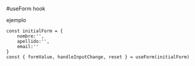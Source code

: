 #useForm hook

ejemplo

```
const initialForm = {
    nombre:'',
    apellido:'',
    email:''
}
const { formValue, handleInputChange, reset } = useForm(initialForm)

```
